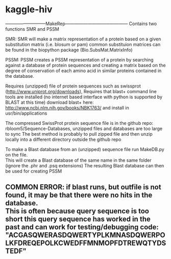 kaggle-hiv
==========
—————————MakeRep—————————————— 
Contains two functions SMR and PSSM 

SMR:
SMR will make a matrix representation of a protein based on a given substitution matrix (i.e. blosum or pam)
common substituion matrices can be found in the biopython package (Bio.SubsMat.MatrixInfo)


PSSM: 
PSSM creates a PSSM representation of a protein by searching against a database of protein sequences and creating a matrix based on the degree of conservation of each amino acid in similar proteins contained in the database.

Requires (unzipped) file of protein sequences such as swissprot (http://www.uniprot.org/downloads), 
Requires that blast+ command line tools are installed (no internet based interface with python is supported by BLAST at this time)
download blast+ here: http://www.ncbi.nlm.nih.gov/books/NBK1763/ and install in usr/bin/applications


The compressed SwissProt protein sequence file is in the github repo: rbloom5/Sequence-Databases, unzipped files and databases are too large to sync
The best method is probably to pull zipped file and then unzip locally into a different directory outside the github repo


To make a Blast database from an (unzipped) sequence file run MakeDB.py on the file.  
This will create a Blast database of the same name in the same folder (ignore the .phr and .psq extensions)
The resulting Blast database can then be used for creating PSSM


COMMON ERROR: if blast runs, but outfile is not found, it may be that there were no hits in the database.  
This is often because query sequence is too short
this query sequence has worked in the past and can work for testing/debugging code: 
"ACGASQWERASDQWERTYPLKMNASDQWERPOLKFDREQEPOLKCWEDFFMNMOPFDTREWQTYDSTEDF"
--------------------------------------------------------------------------------------------------------------------------------
